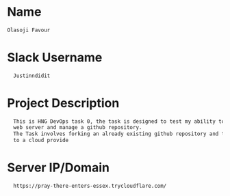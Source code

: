 # Name
```bash
Olasoji Favour
```
# Slack Username
```bash
  Justinndidit
```
# Project Description
```bash
  This is HNG DevOps task 0, the task is designed to test my ability to deploy a
  web server and manage a github repository.
  The Task involves forking an already existing github repository and then deploying
  to a cloud provide
```

# Server IP/Domain
```bash
  https://pray-there-enters-essex.trycloudflare.com/
```
